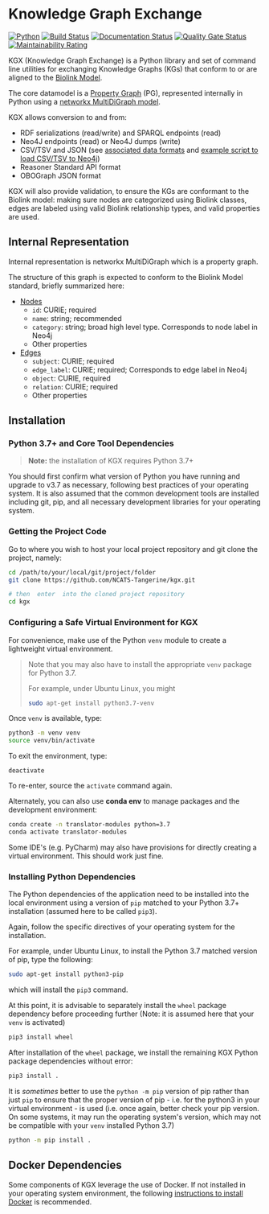 # Knowledge Graph Exchange

[![Python](https://img.shields.io/badge/python-3.7+-blue.svg)]()
[![Build Status](https://travis-ci.org/NCATS-Tangerine/kgx.svg?branch=master)](https://travis-ci.org/NCATS-Tangerine/kgx)
[![Documentation Status](https://readthedocs.org/projects/kgx/badge/?version=latest)](https://kgx.readthedocs.io/en/latest/?badge=latest)
[![Quality Gate Status](https://sonarcloud.io/api/project_badges/measure?project=NCATS-Tangerine_kgx&metric=alert_status)](https://sonarcloud.io/dashboard?id=NCATS-Tangerine_kgx)
[![Maintainability Rating](https://sonarcloud.io/api/project_badges/measure?project=NCATS-Tangerine_kgx&metric=sqale_rating)](https://sonarcloud.io/dashboard?id=NCATS-Tangerine_kgx)

KGX (Knowledge Graph Exchange) is a Python library and set of command line utilities for exchanging Knowledge Graphs (KGs) that conform to or are aligned to the [Biolink Model](https://biolink.github.io/biolink-model/).

The core datamodel is a [Property Graph](https://neo4j.com/developer/graph-database/) (PG), represented internally in Python using a [networkx MultiDiGraph model](https://networkx.github.io/documentation/stable/reference/classes/generated/networkx.MultiDiGraph.edges.html).

KGX allows conversion to and from:

 * RDF serializations (read/write) and SPARQL endpoints (read)
 * Neo4J endpoints (read) or Neo4J dumps (write)
 * CSV/TSV and JSON (see [associated data formats](./data-preparation.md) and [example script to load CSV/TSV to Neo4j](./examples/scripts/load_csv_to_neo4j.py))
 * Reasoner Standard API format
 * OBOGraph JSON format


KGX will also provide validation, to ensure the KGs are conformant to the Biolink model: making sure nodes are categorized using Biolink classes, edges are labeled using valid Biolink relationship types, and valid properties are used.


## Internal Representation

Internal representation is networkx MultiDiGraph which is a property graph.

The structure of this graph is expected to conform to the Biolink Model standard, briefly summarized here:

 * [Nodes](https://biolink.github.io/biolink-model/docs/NamedThing.html)
    * `id`: CURIE; required
    * `name`: string; recommended
    * `category`: string; broad high level type. Corresponds to node label in Neo4j
    * Other properties 
 * [Edges](https://biolink.github.io/biolink-model/docs/Association.html)
    * `subject`: CURIE; required
    * `edge_label`: CURIE; required; Corresponds to edge label in Neo4j
    * `object`: CURIE, required
    * `relation`: CURIE; required
    * Other properties


## Installation

### Python 3.7+ and Core Tool Dependencies

> **Note:** the installation of KGX requires Python 3.7+

You should first confirm what version of Python 
you have running and upgrade to v3.7 as necessary, following best practices of your operating system. 
It is also assumed that the common development tools are installed including git, pip, and all necessary development libraries for your operating system.


### Getting the Project Code

Go to where you wish to host your local project repository and git clone the project, namely:

```bash
cd /path/to/your/local/git/project/folder
git clone https://github.com/NCATS-Tangerine/kgx.git

# then  enter  into the cloned project repository
cd kgx
```

### Configuring a Safe Virtual Environment for KGX

For convenience, make use of the Python `venv` module to create a lightweight virtual environment. 

> Note that you may also have to install the appropriate `venv` package for Python 3.7. 
> 
> For example, under Ubuntu Linux, you might 
> 
> ```bash
> sudo apt-get install python3.7-venv  
> ```


Once `venv` is available, type:

```bash
python3 -m venv venv
source venv/bin/activate
```

To exit the environment, type:

```
deactivate
```

To re-enter, source the `activate` command again.

Alternately, you can also use **conda env** to manage packages and the development environment:

```bash
conda create -n translator-modules python=3.7
conda activate translator-modules
```

Some IDE's (e.g. PyCharm) may also have provisions for directly creating a virtual environment. This should work just fine.


### Installing Python Dependencies 

The Python dependencies of the application need to be installed into the local environment using a version of `pip` matched to your Python 3.7+ installation (assumed here to be called `pip3`). 

Again, follow the specific directives of your operating system for the installation.

For example, under Ubuntu Linux, to install the Python 3.7 matched version of pip, type the following:

```bash
sudo apt-get install python3-pip
```

which will install the `pip3` command.  

At this point, it is advisable to separately install the `wheel` package dependency before proceeding further 
(Note: it is  assumed here that your `venv` is activated)


```bash
pip3 install wheel
```
 
After installation of the `wheel` package, we install the remaining KGX Python package dependencies without error:

```bash
pip3 install .
```

It is *sometimes* better to use the `python -m pip` version of pip rather than just `pip`
to ensure that the proper version of pip - i.e. for the python3 in your virtual environment - is used 
(i.e. once again, better check your pip version.  On some systems, it may run the operating system's version, 
which may not be compatible with your `venv` installed Python 3.7)

```bash
python -m pip install .
```

## Docker Dependencies

Some components of KGX leverage the use of Docker. If not installed in your operating system environment, the following
[instructions to install Docker](DOCKER_README.md) is recommended.


